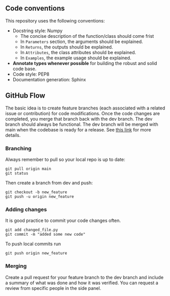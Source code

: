 ## Code conventions
This repository uses the following conventions:
- Docstring style: Numpy
    - The concise description of the function/class should come frist
    - In `Parameters` section, the arguments should be explained.
    - In `Returns`, the outputs should be explained.
    - In `Attributes`, the class attributes should be explained.
    - In `Examples`, the example usage should be explained.
- **Annotate types whenever possible** for building the robust and solid code base.
- Code style: PEP8 
- Documentation generation: Sphinx

## GitHub Flow
The basic idea is to create feature branches (each associated with a related issue or contribution) for code modifications. Once the code changes are completed, you merge that branch back with the dev branch. The dev branch should always be functional. The dev branch will be merged with main when the codebase is ready for a release. See [this link](https://www.atlassian.com/git/tutorials/comparing-workflows/gitflow-workflow) for more details.

### Branching
Always remember to pull so your local repo is up to date:
```
git pull origin main
git status
```
Then create a branch from dev and push:
```
git checkout -b new_feature
git push -u origin new_feature
```

### Adding changes
It is good practice to commit your code changes often.
```
git add changed_file.py
git commit -m "added some new code"
```
To push local commits run
```
git push origin new_feature
```

### Merging
Create a pull request for your feature branch to the dev branch and include a summary of what was done and how it was verified. You can request a review from specific people in the side panel.
